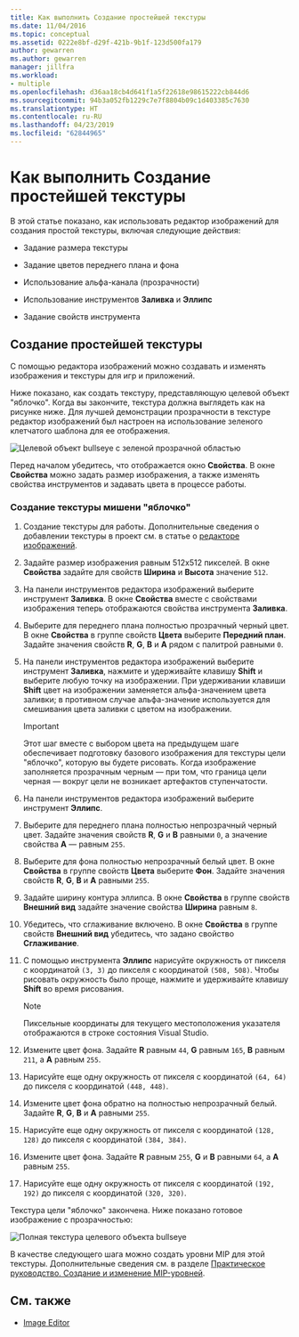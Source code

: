 ```yaml
---
title: Как выполнить Создание простейшей текстуры
ms.date: 11/04/2016
ms.topic: conceptual
ms.assetid: 0222e8bf-d29f-421b-9b1f-123d500fa179
author: gewarren
ms.author: gewarren
manager: jillfra
ms.workload:
- multiple
ms.openlocfilehash: d36aa18cb4d641f1a5f22618e98615222cb844d6
ms.sourcegitcommit: 94b3a052fb1229c7e7f8804b09c1d403385c7630
ms.translationtype: HT
ms.contentlocale: ru-RU
ms.lasthandoff: 04/23/2019
ms.locfileid: "62844965"
---
```

# <a name="how-to-create-a-basic-texture"></a>Как выполнить Создание простейшей текстуры

В этой статье показано, как использовать редактор изображений для создания простой текстуры, включая следующие действия:

- Задание размера текстуры

- Задание цветов переднего плана и фона

- Использование альфа-канала (прозрачности)

- Использование инструментов **Заливка** и **Эллипс**

- Задание свойств инструмента

## <a name="create-a-basic-texture"></a>Создание простейшей текстуры

С помощью редактора изображений можно создавать и изменять изображения и текстуры для игр и приложений.

Ниже показано, как создать текстуру, представляющую целевой объект "яблочко". Когда вы закончите, текстура должна выглядеть как на рисунке ниже. Для лучшей демонстрации прозрачности в текстуре редактор изображений был настроен на использование зеленого клетчатого шаблона для ее отображения.

![Целевой объект bullseye с зеленой прозрачной областью](../designers/media/digit-bullseye-texture-in-editor.png)

Перед началом убедитесь, что отображается окно **Свойства**. В окне **Свойства** можно задать размер изображения, а также изменять свойства инструментов и задавать цвета в процессе работы.

### <a name="create-a-bullseye-target-texture"></a>Создание текстуры мишени "яблочко"

1. Создание текстуры для работы. Дополнительные сведения о добавлении текстуры в проект см. в статье о [редакторе изображений](../designers/image-editor.md#get-started).

2. Задайте размер изображения равным 512x512 пикселей. В окне **Свойства** задайте для свойств **Ширина** и **Высота** значение `512`.

3. На панели инструментов редактора изображений выберите инструмент **Заливка**. В окне **Свойства** вместе с свойствами изображения теперь отображаются свойства инструмента **Заливка**.

4. Выберите для переднего плана полностью прозрачный черный цвет. В окне **Свойства** в группе свойств **Цвета** выберите **Передний план**. Задайте значения свойств **R**, **G**, **B** и **A** рядом с палитрой равными `0`.

5. На панели инструментов редактора изображений выберите инструмент **Заливка**, нажмите и удерживайте клавишу **Shift** и выберите любую точку на изображении. При удерживании клавиши **Shift** цвет на изображении заменяется альфа-значением цвета заливки; в противном случае альфа-значение используется для смешивания цвета заливки с цветом на изображении.

    > [!IMPORTANT]
    > Этот шаг вместе с выбором цвета на предыдущем шаге обеспечивает подготовку базового изображения для текстуры цели "яблочко", которую вы будете рисовать. Когда изображение заполняется прозрачным черным — при том, что граница цели черная — вокруг цели не возникает артефактов ступенчатости.

6. На панели инструментов редактора изображений выберите инструмент **Эллипс**.

7. Выберите для переднего плана полностью непрозрачный черный цвет. Задайте значения свойств **R**, **G** и **B** равными `0`, а значение свойства **A** — равным `255`.

8. Выберите для фона полностью непрозрачный белый цвет. В окне **Свойства** в группе свойств **Цвета** выберите **Фон**. Задайте значения свойств **R**, **G**, **B** и **A** равными `255`.

9. Задайте ширину контура эллипса. В окне **Свойства** в группе свойств **Внешний вид** задайте значение свойства **Ширина** равным `8`.

10. Убедитесь, что сглаживание включено. В окне **Свойства** в группе свойств **Внешний вид** убедитесь, что задано свойство **Сглаживание**.

11. С помощью инструмента **Эллипс** нарисуйте окружность от пикселя с координатой `(3, 3)` до пикселя с координатой `(508, 508)`. Чтобы рисовать окружность было проще, нажмите и удерживайте клавишу **Shift** во время рисования.

    > [!NOTE]
    > Пиксельные координаты для текущего местоположения указателя отображаются в строке состояния Visual Studio.

12. Измените цвет фона. Задайте **R** равным `44`, **G** равным `165`, **B** равным `211`, а **A** равным `255`.

13. Нарисуйте еще одну окружность от пикселя с координатой `(64, 64)` до пикселя с координатой `(448, 448)`.

14. Измените цвет фона обратно на полностью непрозрачный белый. Задайте **R**, **G**, **B** и **A** равными `255`.

15. Нарисуйте еще одну окружность от пикселя с координатой `(128, 128)` до пикселя с координатой `(384, 384)`.

16. Измените цвет фона. Задайте **R** равным `255`, **G** и **B** равными `64`, а **A** равным `255`.

17. Нарисуйте еще одну окружность от пикселя с координатой `(192, 192)` до пикселя с координатой `(320, 320)`.

Текстура цели "яблочко" закончена. Ниже показано готовое изображение с прозрачностью:

![Полная текстура целевого объекта bullseye](../designers/media/gfx_image_demo_bullseye.png)

В качестве следующего шага можно создать уровни MIP для этой текстуры. Дополнительные сведения см. в разделе [Практическое руководство. Создание и изменение MIP-уровней](../designers/how-to-create-and-modify-mip-levels.md).

## <a name="see-also"></a>См. также

- [Image Editor](../designers/image-editor.md)
